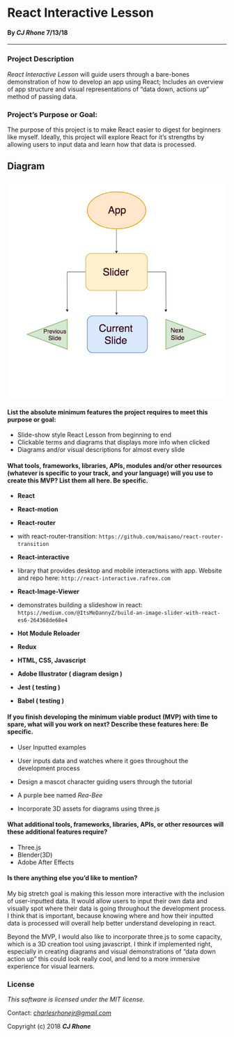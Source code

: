 # React Interactive Lesson #

#### By _**CJ Rhone**_ 7/13/18

- - - -

### Project Description ###

_React Interactive Lesson_ will guide users through a bare-bones demonstration of how to develop an app using React; Includes an overview of app structure and visual representations of “data down, actions up” method of passing data.

### Project’s Purpose or Goal: ### 
The purpose of this project is to make React easier to digest for beginners like myself. Ideally, this project will explore React for it’s strengths by allowing users to input data and learn how that data is processed.  

  
## Diagram ##
![picture alt](ReactTutorialFlowchart_V1.png "React Tutorial Flowchart")  

#### List the absolute minimum features the project requires to meet this purpose or goal: ####
* Slide-show style React Lesson from beginning to end
* Clickable terms and diagrams that displays more info when clicked
* Diagrams and/or visual descriptions for almost every slide 

#### What tools, frameworks, libraries, APIs, modules and/or other resources (whatever is specific to your track, and your language) will you use to create this MVP? List them all here. Be specific. ####
* **React**
* **React-motion** 
* **React-router** 
 * with react-router-transition: `https://github.com/maisano/react-router-transition` 

* **React-interactive** 
 * library that provides desktop and mobile interactions with app. Website and repo here: `http://react-interactive.rafrex.com` 
* **React-Image-Viewer** 
 * demonstrates building a slideshow in react: `https://medium.com/@ItsMeDannyZ/build-an-image-slider-with-react-es6-264368de68e4` 

* **Hot Module Reloader**
* **Redux**
* **HTML, CSS, Javascript**
* **Adobe Illustrator ( diagram design )**
* **Jest ( testing )**
* **Babel ( testing )**

#### If you finish developing the minimum viable product (MVP) with time to spare, what will you work on next? Describe these features here: Be specific. ####
* User Inputted examples 
 * User inputs data and watches where it goes throughout the development process 
* Design a mascot character guiding users through the tutorial 
 * A purple bee named _Rea-Bee_
 
* Incorporate 3D assets for diagrams using three.js

#### What additional tools, frameworks, libraries, APIs, or other resources will these additional features require? ####
* Three.js
* Blender(3D)
* Adobe After Effects

#### Is there anything else you’d like to mention? #### 
My big stretch goal is making this lesson more interactive with the inclusion of user-inputted data. It would allow users to input their own data and visually spot where their data is going throughout the development process. I think that is important, because knowing where and how their inputted data is processed will overall help better understand developing in react.

Beyond the MVP, I would also like to incorporate three.js to some capacity, which is a 3D creation tool using javascript. I think if implemented right, especially in creating diagrams and visual demonstrations of “data down action up” this could look really cool, and lend to a more immersive experience for visual learners.


### License

*This software is licensed under the MIT license.*

Contact: *charlesrhonejr@gmail.com*

Copyright (c) 2018 **_CJ Rhone_**